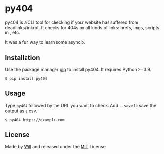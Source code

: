 # py404

py404 is a CLI tool for checking if your website has suffered from deadlinks/linkrot. It checks for 404s on all kinds of links: hrefs, imgs, scripts in <head>, etc. 

It was a fun way to learn some asyncio.

## Installation

Use the package manager [pip](https://pip.pypa.io/en/stable/) to install py404. It requires Python >=3.9.

```shell
$ pip install py404
```

## Usage

Type `py404` followed by the URL you want to check. Add `--save` to save the output as a csv.

```shell
$ py404 https://example.com
```

## License

Made by [Will](https://github.com/WillDenby) and released under the [MIT](https://choosealicense.com/licenses/mit/) License